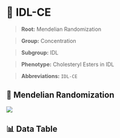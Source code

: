 # 🧪 IDL-CE

> **Root:** Mendelian Randomization

> **Group:** Concentration  

> **Subgroup:** IDL

> **Phenotype:** Cholesteryl Esters in IDL  

> **Abbreviations:** `IDL-CE`

## 🧬 Mendelian Randomization  

<img src="/MR/Figures/Inverse/IDL-CE.png"/>


## 📊 Data Table


<CsvTableMRI src="/MR/Data/Inverse/IDL-CE.csv"/>
